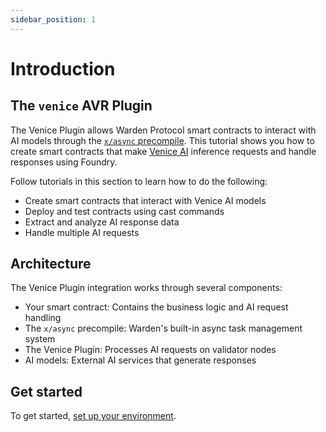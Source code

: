 ```yaml
---
sidebar_position: 1
---
```


# Introduction

## The `venice` AVR Plugin

The Venice Plugin allows Warden Protocol smart contracts to interact with AI models through the [`x/async` precompile](../../precompiles/x-async). This tutorial shows you how to create smart contracts that make [Venice AI](https://venice.ai) inference requests and handle responses using Foundry.

Follow tutorials in this section to learn how to do the following:
- Create smart contracts that interact with Venice AI models
- Deploy and test contracts using cast commands
- Extract and analyze AI response data
- Handle multiple AI requests

## Architecture

The Venice Plugin integration works through several components:

- Your smart contract: Contains the business logic and AI request handling
- The `x/async` precompile: Warden's built-in async task management system
- The Venice Plugin: Processes AI requests on validator nodes
- AI models: External AI services that generate responses

## Get started

To get started, [set up your environment](set-up-the-environment).
